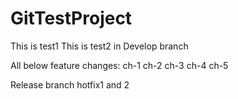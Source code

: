 # GitTestProject

This is test1
This is test2 in Develop branch

All below feature changes:
ch-1
ch-2
ch-3
ch-4
ch-5

Release branch hotfix1 and 2

